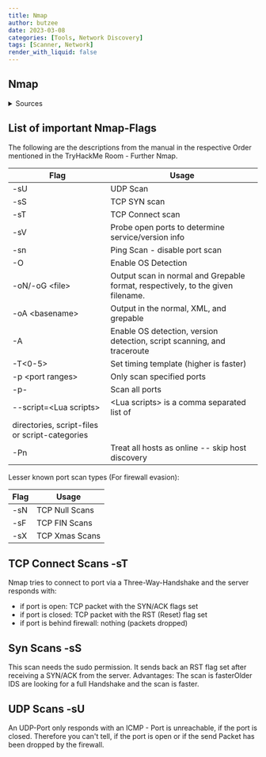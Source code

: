 ```yaml
---
title: Nmap
author: butzee
date: 2023-03-08
categories: [Tools, Network Discovery]
tags: [Scanner, Network]
render_with_liquid: false
---
```

## Nmap

<details>
	<summary>Sources</summary>
	TryHackMe: Nmap - An in depth look at scanning with Nmap, a powerful network scanning tool. <a href="https://tryhackme.com/room/furthernmap">Link</a>
</details>

## List of important Nmap-Flags

The following are the descriptions from the manual in the respective Order mentioned in the TryHackMe Room - Further Nmap.

|Flag|Usage|
|---|---|
| -sU | UDP Scan|
| -sS | TCP SYN scan|
| -sT | TCP Connect scan|
| -sV | Probe open ports to determine service/version info|
| -sn | Ping Scan - disable port scan|
| -O | Enable OS Detection|
| -oN/-oG \<file\> | Output scan in normal and Grepable format, respectively, to the given filename.|
| -oA \<basename\>| Output in the normal, XML, and grepable|
| -A| Enable OS detection, version detection, script scanning, and traceroute|
| -T<0-5>| Set timing template (higher is faster)|
| -p \<port ranges\> | Only scan specified ports|
| -p- | Scan all ports|
|--script=\<Lua scripts\> | \<Lua scripts\> is a comma separated list of
           directories, script-files or script-categories|
| -Pn | Treat all hosts as online -- skip host discovery|


Lesser known port scan types (For firewall evasion):

|Flag|Usage|
|---|---|
| -sN | TCP Null Scans|
| -sF | TCP FIN Scans |
| -sX | TCP Xmas Scans|

## TCP Connect Scans -sT
Nmap tries to connect to port via a Three-Way-Handshake and the server responds with:
- if port is open: TCP packet with the SYN/ACK flags set
- if port is closed: TCP packet with the RST (Reset) flag set
- if port is behind firewall: nothing (packets dropped)

## Syn Scans -sS
This scan needs the sudo permission. It sends back an RST flag set after receiving a SYN/ACK from the server. Advantages: The scan is fasterOlder IDS are looking for a full Handshake and the scan is faster.

## UDP Scans -sU
An UDP-Port only responds with an ICMP - Port is unreachable, if the port is closed. Therefore you can't tell, if the port is open or if the send Packet has been dropped by the firewall.
